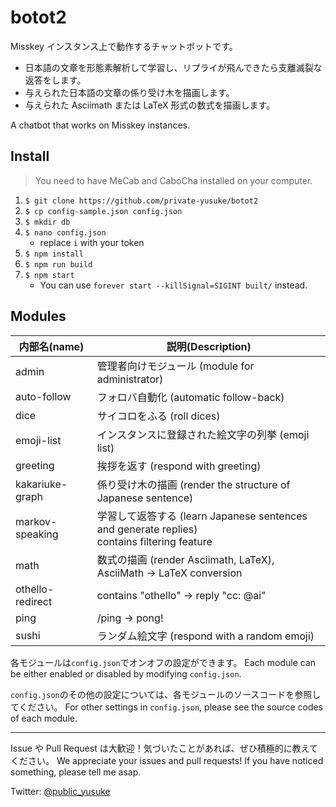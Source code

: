 # botot2

Misskey インスタンス上で動作するチャットボットです。

- 日本語の文章を形態素解析して学習し、リプライが飛んできたら支離滅裂な返答をします。
- 与えられた日本語の文章の係り受け木を描画します。
- 与えられた Asciimath または LaTeX 形式の数式を描画します。

A chatbot that works on Misskey instances.

## Install

> You need to have MeCab and CaboCha installed on your computer.

1. `$ git clone https://github.com/private-yusuke/botot2`
2. `$ cp config-sample.json config.json`
3. `$ mkdir db`
4. `$ nano config.json`
   - replace `i` with your token
5. `$ npm install`
6. `$ npm run build`
7. `$ npm start`
   - You can use `forever start --killSignal=SIGINT built/` instead.

## Modules

| 内部名(name)     | 説明(Description)                                                                                |
| ---------------- | ------------------------------------------------------------------------------------------------ |
| admin            | 管理者向けモジュール (module for administrator)                                                  |
| auto-follow      | フォロバ自動化 (automatic follow-back)                                                           |
| dice             | サイコロをふる (roll dices)                                                                      |
| emoji-list       | インスタンスに登録された絵文字の列挙 (emoji list)                                                |
| greeting         | 挨拶を返す (respond with greeting)                                                               |
| kakariuke-graph  | 係り受け木の描画 (render the structure of Japanese sentence)                                     |
| markov-speaking  | 学習して返答する (learn Japanese sentences and generate replies)<br />contains filtering feature |
| math             | 数式の描画 (render Asciimath, LaTeX), AsciiMath -> LaTeX conversion                              |
| othello-redirect | contains "othello" -> reply "cc: @ai"                                                            |
| ping             | /ping -> pong!                                                                                   |
| sushi            | ランダム絵文字 (respond with a random emoji)

各モジュールは`config.json`でオンオフの設定ができます。
Each module can be either enabled or disabled by modifying `config.json`.

`config.json`のその他の設定については、各モジュールのソースコードを参照してください。
For other settings in `config.json`, please see the source codes of each module.

---

Issue や Pull Request は大歓迎！気づいたことがあれば、ぜひ積極的に教えてください。
We appreciate your issues and pull requests! If you have noticed something, please tell me asap.

Twitter: [@public_yusuke](https://twitter.com/public_yusuke)
